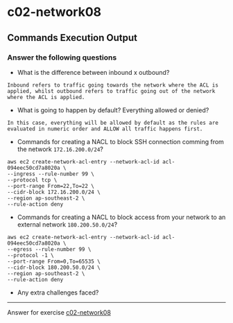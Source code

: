 # c02-network08

## Commands Execution Output

### Answer the following questions
  - What is the difference between inbound x outbound?
```  
Inbound refers to traffic going towards the network where the ACL is applied, whilst outbound refers to traffic going out of the network where the ACL is applied.
```
    
  - What is going to happen by default? Everything allowed or denied?
```
In this case, everything will be allowed by default as the rules are evaluated in numeric order and ALLOW all traffic happens first. 
```
    
- Commands for creating a NACL to block SSH connection comming from the network `172.16.200.0/24`?

```
aws ec2 create-network-acl-entry --network-acl-id acl-094eec50cd7a8020a \
--ingress --rule-number 99 \
--protocol tcp \
--port-range From=22,To=22 \
--cidr-block 172.16.200.0/24 \
--region ap-southeast-2 \
--rule-action deny
```

- Commands for creating a NACL to block access from your network to an external network `180.200.50.0/24`?

```
aws ec2 create-network-acl-entry --network-acl-id acl-094eec50cd7a8020a \
--egress --rule-number 99 \
--protocol -1 \
--port-range From=0,To=65535 \
--cidr-block 180.200.50.0/24 \
--region ap-southeast-2 \
--rule-action deny
```

- Any extra challenges faced?

<!-- Don't change anything below this point-->
***
Answer for exercise [c02-network08](https://github.com/devopsacademyau/academy/blob/893381c6f0b69434d9e8597d3d4b1c17f9bc1371/classes/02class/exercises/c02-network08/README.md)